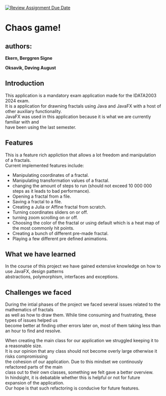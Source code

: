 [![Review Assignment Due Date](https://classroom.github.com/assets/deadline-readme-button-24ddc0f5d75046c5622901739e7c5dd533143b0c8e959d652212380cedb1ea36.svg)](https://classroom.github.com/a/AIO_Bc8D)

# Chaos game! 

## authors: 

**Ekern, Berggren Signe**

**Oksavik, Døving August**

## Introduction 
This application is a mandatory exam application made for the IDATA2003 2024 exam.\
It is a application for drawning fractals using Java and JavaFX with a host of other
auxiliary functionality.\
JavaFX was used in this application because it is what we are currently familiar with and  
have been using the last semester.
## Features 
This is a feature rich appliction that allows a lot freedom and manipulation of a fractals.  
Current implemented features include:
- Manipulating coordinates of a fractal.
- Manipulating transformation values of a fractal.
- changing the amount of steps to run (should not exceed 10 000 000 steps as it leads to bad performance).
- Opening a fractal from a file.
- Saving a fractal to a file.
- Creating a Julia or Affine fractal from scratch.
- Turning coordinates sliders on or off.
- turning zoom scrolling on or off.
- Choosing the color of the fractal or using default which is a heat map of the most commonly hit points.
- Creating a bunch of different pre-made fractal.
- Playing a few different pre defined animations.

## What we have learned 
In the course of this project we have gained extensive knowledge on how to use JavaFX, design patterns\
abstractions, polymorphism, interfaces and exceptions.

## Challenges we faced 
During the intial phases of the project we faced several issues related to the mathematics of fractals   
as well as how to draw them. While time consuming and frustrating, these types of issues helped us   
become better at finding other errors later on, most of them taking less than an hour to find and resolve.  

When creating the main class for our application we struggled keeping it to a reasonable size.  
It is our opinion that any class should not become overly large otherwise it risks compromissing  
the cohesion of our application. Due to this mindset we continously refactored parts of the main  
class out to their own classes, something we felt gave a better overview.  
In hindsight, it is debatable whether this is helpful or not for future expansion of the application.  
Our hope is that such refactoring is conducive for future features.